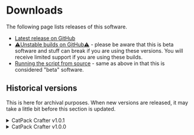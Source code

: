 # Downloads

The following page lists releases of this software.

- [Latest release on GitHub](https://github.com/KTrain5169/CatPackMaker/releases/latest)
- [⚠️Unstable builds on GitHub⚠️](https://github.com/KTrain5169/CatPackMaker/actions) - please be aware that this is beta software and stuff can break if you are using these versions. You will receive limited support if you are using these builds.
- [Running the script from source](./run-from-source.md) - same as above in that this is considered "beta" software.

## Historical versions

This is here for archival purposes. When new versions are released, it may take a little bit before this section is updated.

<details>
    <summary>CatPack Crafter v1.0.1</summary>
    <br>
    Release page: <a href="https://github.com/KTrain5169/CatPackCrafter/releases/tag/v1.0.1">CatPack Crafter v1.0.1</a>
    <br>
    Release notes: Prism 9.0 catpack format compatibility
    <br>
    <br>
    Tag comparison: <a href="https://github.com/KTrain5169/CatPackCrafter/compare/v1.0.0..v1.0.1">v1.0.0 -> v1.0.1</a>
    <br>
    CI run: <a href="https://github.com/KTrain5169/CatPackCrafter/actions/runs/11649424060">GitHub Actions</a>
    <br>
    <br>
    Prebuilt binaries:
    <ul>
        <li>Windows: <a href="https://github.com/KTrain5169/CatPackCrafter/releases/download/v1.0.1/CatPack_Crafter_v1.0.1_Windows.exe">CatPack_Crafter_v1.0.1_Windows.exe</a></li>
        <li>Mac: <a href="https://github.com/KTrain5169/CatPackCrafter/releases/download/v1.0.1/CatPack_Crafter_v1.0.1_Mac.zip">CatPack_Crafter_v1.0.1_Mac.zip</a></li>
        <li>Linux: <a href="https://github.com/KTrain5169/CatPackCrafter/releases/download/v1.0.1/CatPack_Crafter_v1.0.1_Linux.tar.gz">CatPack_Crafter_v1.0.1_Linux.tar.gz</a></li>
    </ul>
    Source code:
    <ul>
        <li><a href="https://github.com/KTrain5169/CatPackCrafter/tree/v1.0.1">GitHub</a></li>
        <li><a href="https://github.com/KTrain5169/CatPackCrafter/archive/refs/tags/v1.0.1.zip">.zip archive download</a></li>
        <li><a href="https://github.com/KTrain5169/CatPackCrafter/archive/refs/tags/v1.0.1.tar.gz">.tar.gz archive download</a></li>
    <ul>
</details>

<details>
    <summary>CatPack Crafter v1.0.0</summary>
    <br>
    Release page: <a href="https://github.com/KTrain5169/CatPackCrafter/releases/tag/v1.0.0">CatPack Crafter v1.0.0</a>
    <br>
    Release notes: Initial release
    <br>
    <br>
    Tag comparison: <a href="https://github.com/KTrain5169/CatPackCrafter/commits/v1.0.0">Commits to v1.0.0</a>
    <br>
    CI run: <a href="https://github.com/KTrain5169/CatPackCrafter/actions/runs/11426062832">GitHub Actions</a>
    <br>
    <br>
    Prebuilt binaries:
    <ul>
        <li>Windows: <a href="https://github.com/KTrain5169/CatPackCrafter/releases/download/v1.0.0/CatPack_Crafter_v1.0.0_Windows.exe">CatPack_Crafter_v1.0.0_Windows.exe</a></li>
        <li>Mac: <a href="https://github.com/KTrain5169/CatPackCrafter/releases/download/v1.0.0/CatPack_Crafter_v1.0.0_Mac.zip">CatPack_Crafter_v1.0.0_Mac.zip</a></li>
        <li>Linux: <a href="https://github.com/KTrain5169/CatPackCrafter/releases/download/v1.0.0/CatPack_Crafter_v1.0.0_Linux.tar.gz">CatPack_Crafter_v1.0.0_Linux.tar.gz</a></li>
    </ul>
    Source code:
    <ul>
        <li><a href="https://github.com/KTrain5169/CatPackCrafter/tree/v1.0.0">GitHub</a></li>
        <li><a href="https://github.com/KTrain5169/CatPackCrafter/archive/refs/tags/v1.0.0.zip">.zip archive download</a></li>
        <li><a href="https://github.com/KTrain5169/CatPackCrafter/archive/refs/tags/v1.0.0.tar.gz">.tar.gz archive download</a></li>
    <ul>
</details>
